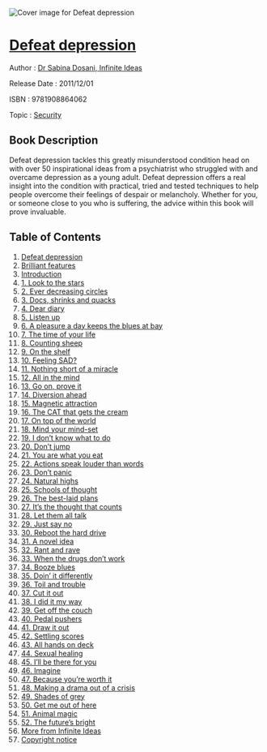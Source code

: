 ![Cover image for Defeat depression](https://imgdetail.ebookreading.net/cover/cover/security/EB9781908864062.jpg)

[Defeat depression](https://ebookreading.net/view/book/Defeat+depression-EB9781908864062_1.html "Defeat depression")
====================================================================================================================

Author : [Dr Sabina Dosani](https://ebookreading.net/search/author/Dr+Sabina+Dosani),[ Infinite Ideas](https://ebookreading.net/search/author/+Infinite+Ideas)

Release Date : 2011/12/01

ISBN : 9781908864062

Topic : [Security](https://ebookreading.net/search/category/security)

Book Description
-----------------

Defeat depression tackles this greatly misunderstood condition head on with over 50 inspirational ideas from a psychiatrist who struggled with and overcame depression as a young adult. Defeat depression offers a real insight into the condition with practical, tried and tested techniques to help people overcome their feelings of despair or melancholy. Whether for you, or someone close to you who is suffering, the advice within this book will prove invaluable.
              
Table of Contents
-----------------

1. [Defeat depression](https://ebookreading.net/view/book/Defeat+depression-EB9781908864062_3.html)
1. [Brilliant features](https://ebookreading.net/view/book/Defeat+depression-EB9781908864062_4.html)
1. [Introduction](https://ebookreading.net/view/book/Defeat+depression-EB9781908864062_5.html)
1. [1. Look to the stars](https://ebookreading.net/view/book/Defeat+depression-EB9781908864062_6.html)
1. [2. Ever decreasing circles](https://ebookreading.net/view/book/Defeat+depression-EB9781908864062_7.html)
1. [3. Docs, shrinks and quacks](https://ebookreading.net/view/book/Defeat+depression-EB9781908864062_8.html)
1. [4. Dear diary](https://ebookreading.net/view/book/Defeat+depression-EB9781908864062_9.html)
1. [5. Listen up](https://ebookreading.net/view/book/Defeat+depression-EB9781908864062_10.html)
1. [6. A pleasure a day keeps the blues at bay](https://ebookreading.net/view/book/Defeat+depression-EB9781908864062_11.html)
1. [7. The time of your life](https://ebookreading.net/view/book/Defeat+depression-EB9781908864062_12.html)
1. [8. Counting sheep](https://ebookreading.net/view/book/Defeat+depression-EB9781908864062_13.html)
1. [9. On the shelf](https://ebookreading.net/view/book/Defeat+depression-EB9781908864062_14.html)
1. [10. Feeling SAD?](https://ebookreading.net/view/book/Defeat+depression-EB9781908864062_15.html)
1. [11. Nothing short of a miracle](https://ebookreading.net/view/book/Defeat+depression-EB9781908864062_16.html)
1. [12. All in the mind](https://ebookreading.net/view/book/Defeat+depression-EB9781908864062_17.html)
1. [13. Go on, prove it](https://ebookreading.net/view/book/Defeat+depression-EB9781908864062_18.html)
1. [14. Diversion ahead](https://ebookreading.net/view/book/Defeat+depression-EB9781908864062_19.html)
1. [15. Magnetic attraction](https://ebookreading.net/view/book/Defeat+depression-EB9781908864062_20.html)
1. [16. The CAT that gets the cream](https://ebookreading.net/view/book/Defeat+depression-EB9781908864062_21.html)
1. [17. On top of the world](https://ebookreading.net/view/book/Defeat+depression-EB9781908864062_22.html)
1. [18. Mind your mind-set](https://ebookreading.net/view/book/Defeat+depression-EB9781908864062_23.html)
1. [19. I don’t know what to do](https://ebookreading.net/view/book/Defeat+depression-EB9781908864062_24.html)
1. [20. Don’t jump](https://ebookreading.net/view/book/Defeat+depression-EB9781908864062_25.html)
1. [21. You are what you eat](https://ebookreading.net/view/book/Defeat+depression-EB9781908864062_26.html)
1. [22. Actions speak louder than words](https://ebookreading.net/view/book/Defeat+depression-EB9781908864062_27.html)
1. [23. Don’t panic](https://ebookreading.net/view/book/Defeat+depression-EB9781908864062_28.html)
1. [24. Natural highs](https://ebookreading.net/view/book/Defeat+depression-EB9781908864062_29.html)
1. [25. Schools of thought](https://ebookreading.net/view/book/Defeat+depression-EB9781908864062_30.html)
1. [26. The best-laid plans](https://ebookreading.net/view/book/Defeat+depression-EB9781908864062_31.html)
1. [27. It’s the thought that counts](https://ebookreading.net/view/book/Defeat+depression-EB9781908864062_32.html)
1. [28. Let them all talk](https://ebookreading.net/view/book/Defeat+depression-EB9781908864062_33.html)
1. [29. Just say no](https://ebookreading.net/view/book/Defeat+depression-EB9781908864062_34.html)
1. [30. Reboot the hard drive](https://ebookreading.net/view/book/Defeat+depression-EB9781908864062_35.html)
1. [31. A novel idea](https://ebookreading.net/view/book/Defeat+depression-EB9781908864062_36.html)
1. [32. Rant and rave](https://ebookreading.net/view/book/Defeat+depression-EB9781908864062_37.html)
1. [33. When the drugs don’t work](https://ebookreading.net/view/book/Defeat+depression-EB9781908864062_38.html)
1. [34. Booze blues](https://ebookreading.net/view/book/Defeat+depression-EB9781908864062_39.html)
1. [35. Doin’ it differently](https://ebookreading.net/view/book/Defeat+depression-EB9781908864062_40.html)
1. [36. Toil and trouble](https://ebookreading.net/view/book/Defeat+depression-EB9781908864062_41.html)
1. [37. Cut it out](https://ebookreading.net/view/book/Defeat+depression-EB9781908864062_42.html)
1. [38. I did it my way](https://ebookreading.net/view/book/Defeat+depression-EB9781908864062_43.html)
1. [39. Get off the couch](https://ebookreading.net/view/book/Defeat+depression-EB9781908864062_44.html)
1. [40. Pedal pushers](https://ebookreading.net/view/book/Defeat+depression-EB9781908864062_45.html)
1. [41. Draw it out](https://ebookreading.net/view/book/Defeat+depression-EB9781908864062_46.html)
1. [42. Settling scores](https://ebookreading.net/view/book/Defeat+depression-EB9781908864062_47.html)
1. [43. All hands on deck](https://ebookreading.net/view/book/Defeat+depression-EB9781908864062_48.html)
1. [44. Sexual healing](https://ebookreading.net/view/book/Defeat+depression-EB9781908864062_49.html)
1. [45. I’ll be there for you](https://ebookreading.net/view/book/Defeat+depression-EB9781908864062_50.html)
1. [46. Imagine](https://ebookreading.net/view/book/Defeat+depression-EB9781908864062_51.html)
1. [47. Because you’re worth it](https://ebookreading.net/view/book/Defeat+depression-EB9781908864062_52.html)
1. [48. Making a drama out of a crisis](https://ebookreading.net/view/book/Defeat+depression-EB9781908864062_53.html)
1. [49. Shades of grey](https://ebookreading.net/view/book/Defeat+depression-EB9781908864062_54.html)
1. [50. Get me out of here](https://ebookreading.net/view/book/Defeat+depression-EB9781908864062_55.html)
1. [51. Animal magic](https://ebookreading.net/view/book/Defeat+depression-EB9781908864062_56.html)
1. [52. The future’s bright](https://ebookreading.net/view/book/Defeat+depression-EB9781908864062_57.html)
1. [More from Infinite Ideas](https://ebookreading.net/view/book/Defeat+depression-EB9781908864062_58.html)
1. [Copyright notice](https://ebookreading.net/view/book/Defeat+depression-EB9781908864062_59.html)
